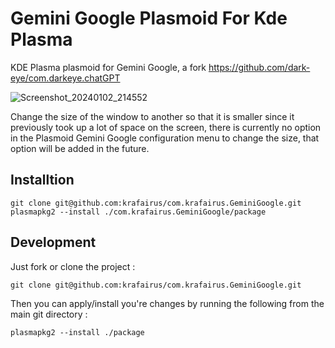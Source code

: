 # Gemini Google Plasmoid For Kde Plasma 
KDE Plasma plasmoid for Gemini Google, a fork https://github.com/dark-eye/com.darkeye.chatGPT

![Screenshot_20240102_214552](https://github.com/krafairus/com.krafairus.BardGoogle/assets/64279814/88f097c0-dd8f-4fc9-b5ba-76ea42b938bd)

Change the size of the window to another so that it is smaller since it previously took up a lot of space on the screen, there is currently no option in the Plasmoid Gemini Google configuration menu to change the size, that option will be added in the future.

## Installtion
```
git clone git@github.com:krafairus/com.krafairus.GeminiGoogle.git
plasmapkg2 --install ./com.krafairus.GeminiGoogle/package
```

## Development

Just fork or clone the project :

`git clone git@github.com:krafairus/com.krafairus.GeminiGoogle.git`

Then you can apply/install you're changes by running the following from the main git directory : 

`plasmapkg2 --install ./package`
